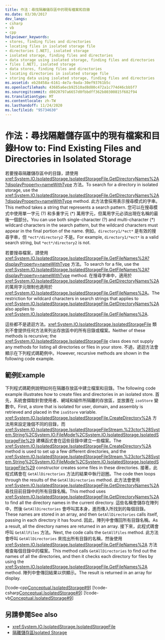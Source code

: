 ```yaml
---
title: 作法：尋找隔離儲存區中的現有檔案和目錄
ms.date: 03/30/2017
dev_langs:
- csharp
- vb
- cpp
helpviewer_keywords:
- stores, finding files and directories
- locating files in isolated storage file
- directories [.NET], isolated storage
- isolated storage, finding files and directories
- data storage using isolated storage, finding files and directories
- files [.NET], isolated storage
- data stores, finding files and directories
- locating directories in isolated storage file
- storing data using isolated storage, finding files and directories
ms.assetid: eb28458a-6161-4e7a-9ada-30ef93761b5c
ms.openlocfilehash: 43685a6ecb92510ad8d80c472a1c774d46cbb5f7
ms.sourcegitcommit: d8020797a6657d0fbbdff362b80300815f682f94
ms.translationtype: MT
ms.contentlocale: zh-TW
ms.lasthandoff: 11/24/2020
ms.locfileid: "95734630"
---
```

# <a name="how-to-find-existing-files-and-directories-in-isolated-storage"></a><span data-ttu-id="5424f-102">作法：尋找隔離儲存區中的現有檔案和目錄</span><span class="sxs-lookup"><span data-stu-id="5424f-102">How to: Find Existing Files and Directories in Isolated Storage</span></span>

<span data-ttu-id="5424f-103">若要搜尋隔離儲存區中的目錄，請使用 <xref:System.IO.IsolatedStorage.IsolatedStorageFile.GetDirectoryNames%2A?displayProperty=nameWithType> 方法。</span><span class="sxs-lookup"><span data-stu-id="5424f-103">To search for a directory in isolated storage, use the <xref:System.IO.IsolatedStorage.IsolatedStorageFile.GetDirectoryNames%2A?displayProperty=nameWithType> method.</span></span> <span data-ttu-id="5424f-104">此方法會採用表示搜尋模式的字串。</span><span class="sxs-lookup"><span data-stu-id="5424f-104">This method takes a string that represents a search pattern.</span></span> <span data-ttu-id="5424f-105">您可以在搜尋模式中使用單一字元 (?) 和多重字元 (\*) 萬用字元，但萬用字元必須出現在名稱的最後一個部分。</span><span class="sxs-lookup"><span data-stu-id="5424f-105">You can use both single-character (?) and multi-character (\*) wildcard characters in the search pattern, but the wildcard characters must appear in the final portion of the name.</span></span> <span data-ttu-id="5424f-106">例如，`directory1/*ect*` 是有效的搜尋字串，但 `*ect*/directory2` 不是。</span><span class="sxs-lookup"><span data-stu-id="5424f-106">For example, `directory1/*ect*` is a valid search string, but `*ect*/directory2` is not.</span></span>  
  
 <span data-ttu-id="5424f-107">若要搜尋檔案，請使用 <xref:System.IO.IsolatedStorage.IsolatedStorageFile.GetFileNames%2A?displayProperty=nameWithType> 方法。</span><span class="sxs-lookup"><span data-stu-id="5424f-107">To search for a file, use the <xref:System.IO.IsolatedStorage.IsolatedStorageFile.GetFileNames%2A?displayProperty=nameWithType> method.</span></span> <span data-ttu-id="5424f-108">在搜尋字串中，適用於 <xref:System.IO.IsolatedStorage.IsolatedStorageFile.GetDirectoryNames%2A> 的萬用字元限制也適用於 <xref:System.IO.IsolatedStorage.IsolatedStorageFile.GetFileNames%2A>。</span><span class="sxs-lookup"><span data-stu-id="5424f-108">The restriction for wildcard characters in search strings that applies to <xref:System.IO.IsolatedStorage.IsolatedStorageFile.GetDirectoryNames%2A> also applies to <xref:System.IO.IsolatedStorage.IsolatedStorageFile.GetFileNames%2A>.</span></span>  
  
 <span data-ttu-id="5424f-109">這些都不是遞迴方法。<xref:System.IO.IsolatedStorage.IsolatedStorageFile> 類別不會提供任何方法來列出存放區中的所有目錄或檔案。</span><span class="sxs-lookup"><span data-stu-id="5424f-109">Neither of these methods is recursive; the <xref:System.IO.IsolatedStorage.IsolatedStorageFile> class does not supply any methods for listing all directories or files in your store.</span></span> <span data-ttu-id="5424f-110">不過，遞迴方法會顯示在下列程式碼範例中。</span><span class="sxs-lookup"><span data-stu-id="5424f-110">However, recursive methods are shown in the following code example.</span></span>  
  
## <a name="example"></a><span data-ttu-id="5424f-111">範例</span><span class="sxs-lookup"><span data-stu-id="5424f-111">Example</span></span>  

 <span data-ttu-id="5424f-112">下列程式碼範例說明如何在隔離存放區中建立檔案和目錄。</span><span class="sxs-lookup"><span data-stu-id="5424f-112">The following code example illustrates how to create files and directories in an isolated store.</span></span> <span data-ttu-id="5424f-113">首先，系統會擷取針對使用者、網域和組件所隔離的存放區，並放置在 `isoStore` 變數中。</span><span class="sxs-lookup"><span data-stu-id="5424f-113">First, a store that is isolated for user, domain, and assembly is retrieved and placed in the `isoStore` variable.</span></span> <span data-ttu-id="5424f-114"><xref:System.IO.IsolatedStorage.IsolatedStorageFile.CreateDirectory%2A> 方法用來設定幾個不同的目錄，而 <xref:System.IO.IsolatedStorage.IsolatedStorageFileStream.%23ctor%28System.String%2CSystem.IO.FileMode%2CSystem.IO.IsolatedStorage.IsolatedStorageFile%29> 建構函式會在這些目錄中建立一些檔案。</span><span class="sxs-lookup"><span data-stu-id="5424f-114">The <xref:System.IO.IsolatedStorage.IsolatedStorageFile.CreateDirectory%2A> method is used to set up a few different directories, and the <xref:System.IO.IsolatedStorage.IsolatedStorageFileStream.%23ctor%28System.String%2CSystem.IO.FileMode%2CSystem.IO.IsolatedStorage.IsolatedStorageFile%29> constructor creates some files in these directories.</span></span> <span data-ttu-id="5424f-115">接著，此程式碼會在 `GetAllDirectories` 方法的結果中執行迴圈。</span><span class="sxs-lookup"><span data-stu-id="5424f-115">The code then loops through the results of the `GetAllDirectories` method.</span></span> <span data-ttu-id="5424f-116">此方法會使用 <xref:System.IO.IsolatedStorage.IsolatedStorageFile.GetDirectoryNames%2A> 尋找目前目錄中的所有目錄名稱。</span><span class="sxs-lookup"><span data-stu-id="5424f-116">This method uses <xref:System.IO.IsolatedStorage.IsolatedStorageFile.GetDirectoryNames%2A> to find all the directory names in the current directory.</span></span> <span data-ttu-id="5424f-117">這些名稱會儲存在陣列中，然後 `GetAllDirectories` 會呼叫其本身，進而傳入所找到的每個目錄。</span><span class="sxs-lookup"><span data-stu-id="5424f-117">These names are stored in an array, and then `GetAllDirectories` calls itself, passing in each directory it has found.</span></span> <span data-ttu-id="5424f-118">因此，陣列中會傳回所有目錄名稱。</span><span class="sxs-lookup"><span data-stu-id="5424f-118">As a result, all the directory names are returned in an array.</span></span> <span data-ttu-id="5424f-119">接下來，此程式碼會呼叫 `GetAllFiles` 方法。</span><span class="sxs-lookup"><span data-stu-id="5424f-119">Next, the code calls the `GetAllFiles` method.</span></span> <span data-ttu-id="5424f-120">此方法會呼叫 `GetAllDirectories` 來找出所有目錄的名稱，然後使用 <xref:System.IO.IsolatedStorage.IsolatedStorageFile.GetFileNames%2A> 方法檢查每個目錄中的檔案。</span><span class="sxs-lookup"><span data-stu-id="5424f-120">This method calls `GetAllDirectories` to find out the names of all the directories, and then it checks each directory for files by using the <xref:System.IO.IsolatedStorage.IsolatedStorageFile.GetFileNames%2A> method.</span></span> <span data-ttu-id="5424f-121">陣列中會傳回結果以供顯示。</span><span class="sxs-lookup"><span data-stu-id="5424f-121">The result is returned in an array for display.</span></span>  
  
 [!code-cpp[Conceptual.IsolatedStorage#9](../../../samples/snippets/cpp/VS_Snippets_CLR/conceptual.isolatedstorage/cpp/source8.cpp#9)]
 [!code-csharp[Conceptual.IsolatedStorage#9](../../../samples/snippets/csharp/VS_Snippets_CLR/conceptual.isolatedstorage/cs/source8.cs#9)]
 [!code-vb[Conceptual.IsolatedStorage#9](../../../samples/snippets/visualbasic/VS_Snippets_CLR/conceptual.isolatedstorage/vb/source8.vb#9)]  
  
## <a name="see-also"></a><span data-ttu-id="5424f-122">另請參閱</span><span class="sxs-lookup"><span data-stu-id="5424f-122">See also</span></span>

- <xref:System.IO.IsolatedStorage.IsolatedStorageFile>
- [<span data-ttu-id="5424f-123">隔離儲存區</span><span class="sxs-lookup"><span data-stu-id="5424f-123">Isolated Storage</span></span>](isolated-storage.md)
